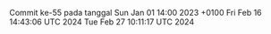 Commit ke-55 pada tanggal Sun Jan 01 14:00 2023 +0100
Fri Feb 16 14:43:06 UTC 2024
Tue Feb 27 10:11:17 UTC 2024
